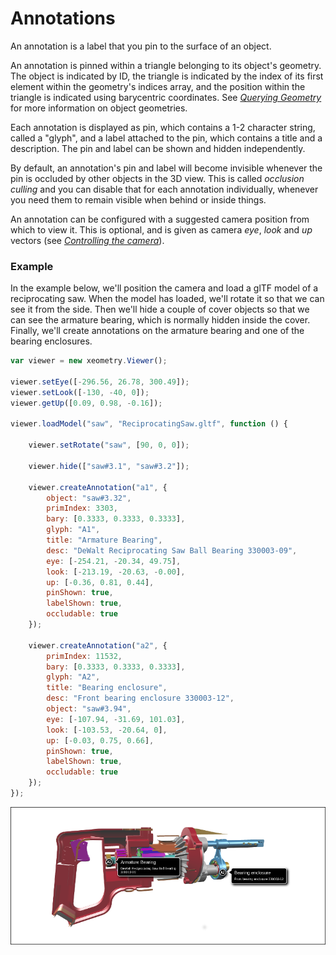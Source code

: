 # Annotations

An annotation is a label that you pin to the surface of an object.

An annotation is pinned within a triangle belonging to its object's geometry. The object is indicated by ID, the triangle is indicated by the index of its first element within the geometry's indices array, and the position within the triangle is indicated using barycentric coordinates. See [_Querying Geometry_](queryingGeometry.md) for more information on object geometries.

Each annotation is displayed as pin, which contains a 1-2 character string, called a "glyph", and a label attached to the pin, which contains a title and a description. The pin and label can be shown and hidden independently.

By default, an annotation's pin and label will become invisible whenever the pin is occluded by other objects in the 3D view. This is called _occlusion culling_ and you can disable that for each annotation individually, whenever you need them to remain visible when behind or inside things.

An annotation can be configured with a suggested camera position from which to view it. This is optional, and is given as camera _eye_, _look_ and _up_ vectors \(see [_Controlling the camera_](controllingTheCamera.md)\).

### Example

In the example below, we'll position the camera and load a glTF model of a reciprocating saw. When the model has loaded, we'll rotate it so that we can see it from the side. Then we'll hide a couple of cover objects so that we can see the armature bearing, which is normally hidden inside the cover. Finally, we'll create annotations on the armature bearing and one of the bearing enclosures.

```javascript
var viewer = new xeometry.Viewer();

viewer.setEye([-296.56, 26.78, 300.49]);
viewer.setLook([-130, -40, 0]);
viewer.getUp([0.09, 0.98, -0.16]);

viewer.loadModel("saw", "ReciprocatingSaw.gltf", function () {

    viewer.setRotate("saw", [90, 0, 0]);

    viewer.hide(["saw#3.1", "saw#3.2"]);

    viewer.createAnnotation("a1", {
        object: "saw#3.32",
        primIndex: 3303,
        bary: [0.3333, 0.3333, 0.3333],
        glyph: "A1",
        title: "Armature Bearing",
        desc: "DeWalt Reciprocating Saw Ball Bearing 330003-09",
        eye: [-254.21, -20.34, 49.75],
        look: [-213.19, -20.63, -0.00],
        up: [-0.36, 0.81, 0.44],
        pinShown: true,
        labelShown: true,
        occludable: true
    });

    viewer.createAnnotation("a2", {
        primIndex: 11532,
        bary: [0.3333, 0.3333, 0.3333],
        glyph: "A2",
        title: "Bearing enclosure",
        desc: "Front bearing enclosure 330003-12",
        object: "saw#3.94",
        eye: [-107.94, -31.69, 101.03],
        look: [-103.53, -20.64, 0],
        up: [-0.03, 0.75, 0.66],
        pinShown: true,
        labelShown: true,
        occludable: true
    });
});
```

[![](assets/annotations.png)](http://xeolabs.com/xeometry/examples/#guidebook_annotations)

